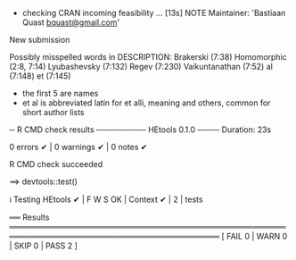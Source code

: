 * checking CRAN incoming feasibility ... [13s] NOTE
Maintainer: 'Bastiaan Quast <bquast@gmail.com>'

New submission

Possibly misspelled words in DESCRIPTION:
  Brakerski (7:38)
  Homomorphic (2:8, 7:14)
  Lyubashevsky (7:132)
  Regev (7:230)
  Vaikuntanathan (7:52)
  al (7:148)
  et (7:145)

* the first 5 are names
* et al is abbreviated latin for et alli, meaning and others, common for short author lists

─ R CMD check results ───────── HEtools 0.1.0 ────
Duration: 23s

0 errors ✔ | 0 warnings ✔ | 0 notes ✔

R CMD check succeeded

==> devtools::test()

ℹ Testing HEtools
✔ | F W S  OK | Context
✔ |         2 | tests                                                                              

══ Results ════════════════════════════════════════════════════════════════════════════════════════
[ FAIL 0 | WARN 0 | SKIP 0 | PASS 2 ]
